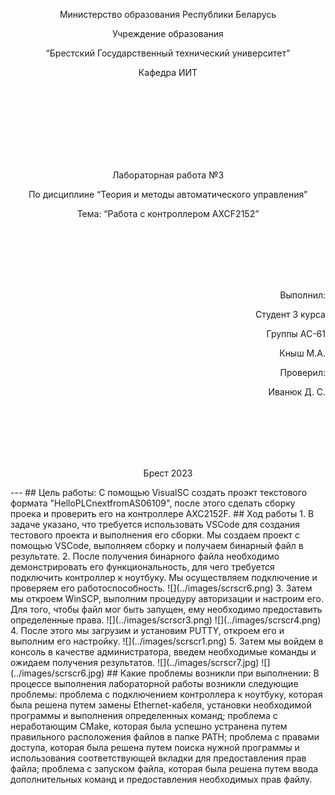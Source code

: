 <p align="center">Министерство образования Республики Беларусь</p>
<p align="center">Учреждение образования</p>
<p align="center">“Брестский Государственный технический университет”</p>
<p align="center">Кафедра ИИТ</p>
<br><br><br><br><br><br><br>
<p align="center">Лабораторная работа №3</p>
<p align="center">По дисциплине “Теория и методы автоматического управления”</p>
<p align="center">Тема: “Работа с контроллером AXCF2152”</p>
<br><br><br><br><br>
<p align="right">Выполнил:</p>
<p align="right">Студент 3 курса</p>
<p align="right">Группы АС-61</p>
<p align="right">Кныш М.А.</p>
<p align="right">Проверил:</p>
<p align="right">Иванюк Д. С.</p>
<br><br><br><br><br>
<p align="center">Брест 2023</p>
---
## Цель работы:  
С помощью VisualSC создать проэкт текстового формата "HelloPLCnextfromAS06109", после этого сделать сборку проека и проверить его на контроллере AXC2152F.
## Ход работы
1. В задаче указано, что требуется использовать VSCode для создания тестового проекта и выполнения его сборки. Мы создаем проект с помощью VSCode, выполняем сборку и получаем бинарный файл в результате.
2. После получения бинарного файла необходимо демонстрировать его функциональность, для чего требуется подключить контроллер к ноутбуку. Мы осуществляем подключение и проверяем его работоспособность.
![](../images/scrscr6.png)
3. Затем мы откроем WinSCP, выполним процедуру авторизации и настроим его. Для того, чтобы файл мог быть запущен, ему необходимо предоставить определенные права.
![](../images/scrscr3.png)
![](../images/scrscr4.png)
4. После этого мы загрузим и установим PUTTY, откроем его и выполним его настройку.
![](../images/scrscr1.png)
5. Затем мы войдем в консоль в качестве администратора, введем необходимые команды и ожидаем получения результатов.
![](../images/scrscr7.jpg)
![](../images/scrscr6.jpg)
## Какие проблемы возникли при выполнении:
В процессе выполнения лабораторной работы возникли следующие проблемы: проблема с подключением контроллера к ноутбуку, которая была решена путем замены Ethernet-кабеля, установки необходимой программы и выполнения определенных команд; проблема с неработающим CMake, которая была успешно устранена путем правильного расположения файлов в папке PATH; проблема с правами доступа, которая была решена путем поиска нужной программы и использования соответствующей вкладки для предоставления прав файла; проблема с запуском файла, которая была решена путем ввода дополнительных команд и предоставления необходимых прав файлу.